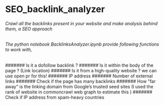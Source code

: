 # SEO_backlink_analyzer


###### Crawl all the backlinks present in your website and make analysis behind them, a SEO approach

###### The python notebook BacklinksAnalyzer.ipynb provide following functions to work with,

####### Is it a dofollow backlink ?
####### Is it within the body of the page ? (Link location)
####### Is it from a high-quality website ? we can use open pr for this!
####### IP address
####### Number of external links
####### Check if the page has many backlinks
####### How "far away" is the linking domain from Google’s trusted seed sites (I used the rank of website in commoncrawl web graph to estimate this )
####### Check if IP address from spam-heavy countries

